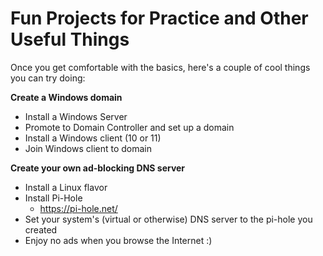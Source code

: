 # Fun Projects for Practice and Other Useful Things

Once you get comfortable with the basics, here's a couple of cool things you can try doing:

**Create a Windows domain**
- Install a Windows Server
- Promote to Domain Controller and set up a domain
- Install a Windows client (10 or 11)
- Join Windows client to domain

**Create your own ad-blocking DNS server**
- Install a Linux flavor
- Install Pi-Hole
  - https://pi-hole.net/
- Set your system's (virtual or otherwise) DNS server to the pi-hole you created
- Enjoy no ads when you browse the Internet :)
